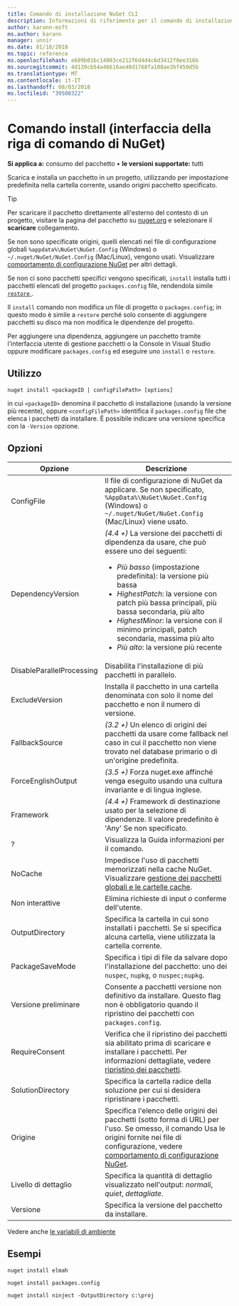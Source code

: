 ```yaml
---
title: Comando di installazione NuGet CLI
description: Informazioni di riferimento per il comando di installazione nuget.exe
author: karann-msft
ms.author: karann
manager: unnir
ms.date: 01/18/2018
ms.topic: reference
ms.openlocfilehash: e609b01bc14083ce212f6d4d4c6d3412f0ee316b
ms.sourcegitcommit: 4d139cb54a46616ae48d1768fa108ae3bf450d5b
ms.translationtype: MT
ms.contentlocale: it-IT
ms.lasthandoff: 08/03/2018
ms.locfileid: "39508322"
---
```

# <a name="install-command-nuget-cli"></a>Comando install (interfaccia della riga di comando di NuGet)

**Si applica a:** consumo del pacchetto &bullet; **le versioni supportate:** tutti

Scarica e installa un pacchetto in un progetto, utilizzando per impostazione predefinita nella cartella corrente, usando origini pacchetto specificato.

> [!Tip]
> Per scaricare il pacchetto direttamente all'esterno del contesto di un progetto, visitare la pagina del pacchetto su [nuget.org](https://www.nuget.org) e selezionare il **scaricare** collegamento.

Se non sono specificate origini, quelli elencati nel file di configurazione globali `%appdata%\NuGet\NuGet.Config` (Windows) o `~/.nuget/NuGet/NuGet.Config` (Mac/Linux), vengono usati. Visualizzare [comportamento di configurazione NuGet](../consume-packages/configuring-nuget-behavior.md) per altri dettagli.

Se non ci sono pacchetti specifici vengono specificati, `install` installa tutti i pacchetti elencati del progetto `packages.config` file, rendendola simile [ `restore` ](cli-ref-restore.md).

Il `install` comando non modifica un file di progetto o `packages.config`; in questo modo è simile a `restore` perché solo consente di aggiungere pacchetti su disco ma non modifica le dipendenze del progetto.

Per aggiungere una dipendenza, aggiungere un pacchetto tramite l'interfaccia utente di gestione pacchetti o la Console in Visual Studio oppure modificare `packages.config` ed eseguire uno `install` o `restore`.

## <a name="usage"></a>Utilizzo

```cli
nuget install <packageID | configFilePath> [options]
```

in cui `<packageID>` denomina il pacchetto di installazione (usando la versione più recente), oppure `<configFilePath>` identifica il `packages.config` file che elenca i pacchetti da installare. È possibile indicare una versione specifica con la `-Version` opzione.

## <a name="options"></a>Opzioni

| Opzione | Descrizione |
| --- | --- |
| ConfigFile | Il file di configurazione di NuGet da applicare. Se non specificato, `%AppData%\NuGet\NuGet.Config` (Windows) o `~/.nuget/NuGet/NuGet.Config` (Mac/Linux) viene usato.|
| DependencyVersion | *(4.4 +)*  La versione dei pacchetti di dipendenza da usare, che può essere uno dei seguenti:<br/><ul><li>*Più basso* (impostazione predefinita): la versione più bassa</li><li>*HighestPatch*: la versione con patch più bassa principali, più bassa secondaria, più alto</li><li>*HighestMinor*: la versione con il minimo principali, patch secondaria, massima più alto</li><li>*Più alto*: la versione più recente</li></ul> |
| DisableParallelProcessing | Disabilita l'installazione di più pacchetti in parallelo. |
| ExcludeVersion | Installa il pacchetto in una cartella denominata con solo il nome del pacchetto e non il numero di versione. |
| FallbackSource | *(3.2 +)*  Un elenco di origini dei pacchetti da usare come fallback nel caso in cui il pacchetto non viene trovato nel database primario o di un'origine predefinita. |
| ForceEnglishOutput | *(3.5 +)*  Forza nuget.exe affinché venga eseguito usando una cultura invariante e di lingua inglese. |
| Framework | *(4.4 +)*  Framework di destinazione usato per la selezione di dipendenze. Il valore predefinito è 'Any' Se non specificato. |
| ? | Visualizza la Guida informazioni per il comando. |
| NoCache | Impedisce l'uso di pacchetti memorizzati nella cache NuGet. Visualizzare [gestione dei pacchetti globali e le cartelle cache](../consume-packages/managing-the-global-packages-and-cache-folders.md). |
| Non interattive | Elimina richieste di input o conferme dell'utente. |
| OutputDirectory | Specifica la cartella in cui sono installati i pacchetti. Se si specifica alcuna cartella, viene utilizzata la cartella corrente. |
| PackageSaveMode | Specifica i tipi di file da salvare dopo l'installazione del pacchetto: uno dei `nuspec`, `nupkg`, o `nuspec;nupkg`. |
| Versione preliminare | Consente a pacchetti versione non definitivo da installare. Questo flag non è obbligatorio quando il ripristino dei pacchetti con `packages.config`. |
| RequireConsent | Verifica che il ripristino dei pacchetti sia abilitato prima di scaricare e installare i pacchetti. Per informazioni dettagliate, vedere [ripristino dei pacchetti](../consume-packages/package-restore.md). |
| SolutionDirectory | Specifica la cartella radice della soluzione per cui si desidera ripristinare i pacchetti. |
| Origine | Specifica l'elenco delle origini dei pacchetti (sotto forma di URL) per l'uso. Se omesso, il comando Usa le origini fornite nei file di configurazione, vedere [comportamento di configurazione NuGet](../consume-packages/configuring-nuget-behavior.md). |
| Livello di dettaglio | Specifica la quantità di dettaglio visualizzato nell'output: *normali*, *quiet*, *dettagliate*. |
| Versione | Specifica la versione del pacchetto da installare. |

Vedere anche [le variabili di ambiente](cli-ref-environment-variables.md)

## <a name="examples"></a>Esempi

```cli
nuget install elmah

nuget install packages.config

nuget install ninject -OutputDirectory c:\proj
```
